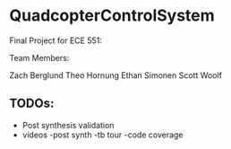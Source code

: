 # QuadcopterControlSystem

Final Project for ECE 551:

Team Members:

Zach Berglund
Theo Hornung
Ethan Simonen
Scott Woolf

## TODOs:

- Post synthesis validation
- videos
  -post synth
  -tb tour
  -code coverage

